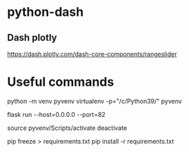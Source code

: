 # python-dash

## Dash plotly
https://dash.plotly.com/dash-core-components/rangeslider

# Useful commands
python -m venv pyvenv
virtualenv -p="/c/Python39/" pyvenv

flask run --host=0.0.0.0 --port=82

source pyvenv/Scripts/activate
deactivate

pip freeze > requirements.txt
pip install -r requirements.txt
